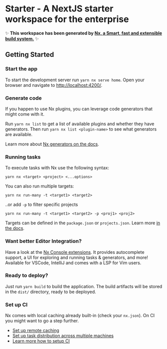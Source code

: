 # Starter - A NextJS starter workspace for the enterprise

✨ **This workspace has been generated by [Nx, a Smart, fast and extensible build system.](https://nx.dev)** ✨

## Getting Started

### Start the app

To start the development server run `yarn nx serve home`. Open your browser and navigate to <http://localhost:4200/>.

### Generate code

If you happen to use Nx plugins, you can leverage code generators that might come with it.

Run `yarn nx list` to get a list of available plugins and whether they have generators. Then run `yarn nx list <plugin-name>` to see what generators are available.

Learn more about [Nx generators on the docs](https://nx.dev/plugin-features/use-code-generators).

### Running tasks

To execute tasks with Nx use the following syntax:

```shell
yarn nx <target> <project> <...options>
```

You can also run multiple targets:

```shell
yarn nx run-many -t <target1> <target2>
```

..or add `-p` to filter specific projects

```shell
yarn nx run-many -t <target1> <target2> -p <proj1> <proj2>
```

Targets can be defined in the `package.json` or `projects.json`. Learn more [in the docs](https://nx.dev/core-features/run-tasks).

### Want better Editor Integration?

Have a look at the [Nx Console extensions](https://nx.dev/nx-console). It provides autocomplete support, a UI for exploring and running tasks & generators, and more! Available for VSCode, IntelliJ and comes with a LSP for Vim users.

### Ready to deploy?

Just run `yarn build` to build the application. The build artifacts will be stored in the `dist/` directory, ready to be deployed.

### Set up CI

Nx comes with local caching already built-in (check your `nx.json`). On CI you might want to go a step further.

- [Set up remote caching](https://nx.dev/core-features/share-your-cache)
- [Set up task distribution across multiple machines](https://nx.dev/core-features/distribute-task-execution)
- [Learn more how to setup CI](https://nx.dev/recipes/ci)
